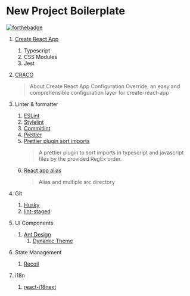 # New Project Boilerplate

[![forthebadge](https://forthebadge.com/images/badges/check-it-out.svg)](https://chores-liuuy.vercel.app/)

1. [Create React App](https://create-react-app.dev/)

   1. Typescript
   2. CSS Modules
   3. Jest

2. [CRACO](https://github.com/gsoft-inc/craco)

   > About
   > Create React App Configuration Override, an easy and comprehensible configuration layer for create-react-app

3. Linter & formatter

   1. [ESLint](https://create-react-app.dev/docs/setting-up-your-editor/#extending-or-replacing-the-default-eslint-config)
   2. [Stylelint](https://stylelint.io/)
   3. [Commitlint](https://commitlint.js.org)
   4. [Prettier](https://prettier.io/)
   5. [Prettier plugin sort imports](https://github.com/trivago/prettier-plugin-sort-imports)
      > A prettier plugin to sort imports in typescript and javascript files by the provided RegEx order.
   6. [React app alias](https://github.com/oklas/react-app-alias)
      > Alias and multiple src directory

4. Git

   1. [Husky](https://typicode.github.io/husky/)
   2. [lint-staged](https://github.com/okonet/lint-staged)

5. UI Components

   1. [Ant Design](https://ant.design/components/overview-cn/)
      1. [Dynamic Theme](https://ant.design/docs/react/customize-theme-variable)

6. State Management

   1. [Recoil](https://recoiljs.org)

7. i18n
   1. [react-i18next](https://react.i18next.com/)
